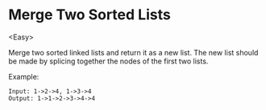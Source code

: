 # Merge Two Sorted Lists

\<Easy>

Merge two sorted linked lists and return it as a new list. The new list should
be made by splicing together the nodes of the first two lists.

Example:

```
Input: 1->2->4, 1->3->4
Output: 1->1->2->3->4->4
```
